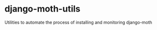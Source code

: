 django-moth-utils
=================

Utilities to automate the process of installing and monitoring django-moth
